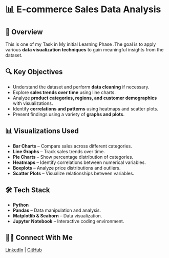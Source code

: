 # 📊 E-commerce Sales Data Analysis

## 📝 Overview  
This is one of my Task in My initial Learning Phase .The goal is to apply various **data visualization techniques** to gain meaningful insights from the dataset.

## 🔍 Key Objectives  
- Understand the dataset and perform **data cleaning** if necessary.
- Explore **sales trends over time** using line charts.
- Analyze **product categories, regions, and customer demographics** with visualizations.
- Identify **correlations and patterns** using heatmaps and scatter plots.
- Present findings using a variety of **graphs and plots**.

## 📊 Visualizations Used  
- **Bar Charts** – Compare sales across different categories.
- **Line Graphs** – Track sales trends over time.
- **Pie Charts** – Show percentage distribution of categories.
- **Heatmaps** – Identify correlations between numerical variables.
- **Boxplots** – Analyze price distributions and outliers.
- **Scatter Plots** – Visualize relationships between variables.

## 🛠️ Tech Stack  
- **Python**
- **Pandas** – Data manipulation and analysis.
- **Matplotlib & Seaborn** – Data visualization.
- **Jupyter Notebook** – Interactive coding environment.


## 👨‍💻 Connect With Me  
[LinkedIn](www.linkedin.com/in/babajimudhiraj) | [GitHub](https://github.com/Babaji-B)  
